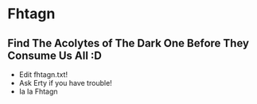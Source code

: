 Fhtagn
======

Find The Acolytes of The Dark One Before They Consume Us All :D
--

* Edit fhtagn.txt!
* Ask Erty if you have trouble!
* Ia Ia Fhtagn
